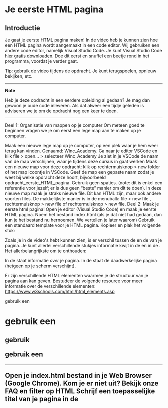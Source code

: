 # Je eerste HTML pagina

## Introductie

Je gaat je eerste HTML pagina maken! In de video heb je kunnen zien hoe een HTML pagina wordt aangemaakt in een code editor. Wij gebruiken een andere code editor, namelijk Visual Studio Code. Je kunt Visual Studio Code [hier gratis downloaden](https://code.visualstudio.com/). Doe dit eerst en snuffel een beetje rond in het programma, voordat je verder gaat.

Tip: gebruik de video tijdens de opdracht. Je kunt terugspoelen, opnieuw bekijken, etc.

---

**Note**

Heb je deze opdracht in een eerdere opleiding al gedaan? Je mag dan gewoon je oude code inleveren. Als dat alweer een tijdje geleden is adviseren we je om de opdracht nog een keer te doen.

---

Deel 1: Organisatie van mappen op je computer
Om meteen goed te beginnen vragen we je om eerst een lege map aan te maken op je computer.

Maak een nieuwe lege map op je computer, op een plek waar je hem weer terug kan vinden. Genaamd: Winc_Academy.
Ga naar je editor VSCode en klik file > open... > selecteer Winc_Academy
Je ziet in je VSCode de naam van de map verschijnen, waar je tijdens deze cursus in gaat werken
Maak een nieuwe map voor deze opdracht: klik op rechtermuisknop > new folder of het map icoontje in VSCode.
Geef de map een gepaste naam zodat je weet bij welke opdracht deze hoort, bijvoorbeeld opdracht_eerste_HTML_pagina. Gebruik geen spaties. (note: dit is enkel een referentie voor jezelf; er is dus geen “beste” manier om dit te doen).
In deze nieuwe map maak je straks nieuwe file. Dit kan HTML zijn, maar ook andere soorten files. De makkelijkste manier is in de menubalk: file > new
file , rechtermuisknop > new file of rechtermuisknop > new file.
Deel 2: Maak je eerste html pagina!
Open je editor (Visual Studio Code) en maak je eerste HTML pagina.
Noem het bestand index.html (als je dat niet had gedaan, dan kun je het bestand nu hernoemen. We vertellen je later waarom)
Gebruik een standaard template voor je HTML pagina. Kopieer en plak het volgende stuk:

<!DOCTYPE html>
<html>
    <head>
        <!-- hier zet je de code in de head tags -->
        <title> Deze titel verschijnt in de tab van je browser </title>
    </head>
    <body>
       <!-- hier zet je de code in de body tags-->
    </body>
</html>
Zoals je in de video's hebt kunnen zien, is er verschil tussen de<head> en de <body> van je pagina. Je kunt allerlei verschillende stukjes informatie kwijt in de <head> en in de <body>. Het allerbelangrijkste om te onthouden:

In de <head>staat informatie _over_ je pagina. In de <body> staat de daadwerkelijke pagina (hetgeen op je scherm verschijnt).

Er zijn verschillende HTML elementen waarmee je de structuur van je pagina aan kan geven. Bestudeer de volgende resource voor meer informatie over de verschillende elementen: https://www.w3schools.com/html/html_elements.asp

gebruik een <h1>
gebruik een <h2>
gebruik <p>
gebruik een <hr>
Open je index.html bestand in je Web Browser (Google Chrome).
Kom je er niet uit? Bekijk onze FAQ en filter op HTML
Schrijf een toepasselijke titel van je pagina in de <title> tags die in je <head> van je pagina staan.
